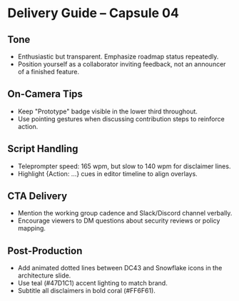 # Delivery Guide – Capsule 04

## Tone
- Enthusiastic but transparent. Emphasize roadmap status repeatedly.
- Position yourself as a collaborator inviting feedback, not an announcer of a
  finished feature.

## On-Camera Tips
- Keep "Prototype" badge visible in the lower third throughout.
- Use pointing gestures when discussing contribution steps to reinforce action.

## Script Handling
- Teleprompter speed: 165 wpm, but slow to 140 wpm for disclaimer lines.
- Highlight {Action: …} cues in editor timeline to align overlays.

## CTA Delivery
- Mention the working group cadence and Slack/Discord channel verbally.
- Encourage viewers to DM questions about security reviews or policy mapping.

## Post-Production
- Add animated dotted lines between DC43 and Snowflake icons in the architecture
  slide.
- Use teal (#47D1C1) accent lighting to match brand.
- Subtitle all disclaimers in bold coral (#FF6F61).
